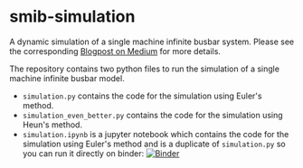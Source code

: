# smib-simulation
A dynamic simulation of a single machine infinite busbar system. Please see the corresponding [Blogpost on Medium](https://medium.com/@georg.kordowich/watts-up-with-dynamic-power-system-simulations-c0f16fc99769)
for more details.

The repository contains two python files to run the simulation of a single machine infinite busbar model.

- `simulation.py` contains the code for the simulation using Euler's method.
- `simulation_even_better.py` contains the code for the simulation using Heun's method.
- `simulation.ipynb` is a jupyter notebook which contains the code for the simulation using Euler's method and is a 
duplicate of `simulation.py` so you can run it directly on binder: [![Binder](https://mybinder.org/badge_logo.svg)](https://mybinder.org/v2/gh/georgkordowich/smib-simulation/HEAD?labpath=simulation.ipynb)

